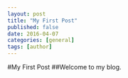 ```yaml
---
layout: post
title: "My First Post"
published: false
date: 2016-04-07
categories: [general]
tags: [author]
---
```

#My First Post
##Welcome to my blog.
